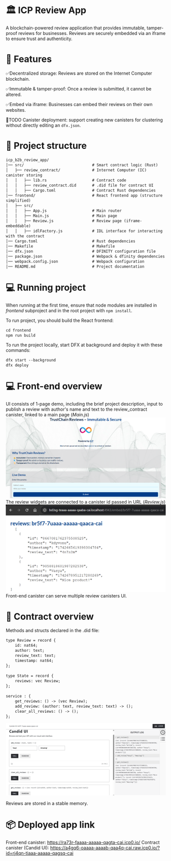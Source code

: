 # 🏛 ICP Review App
A blockchain-powered review application that provides immutable, tamper-proof reviews for businesses. Reviews are securely embedded via an iframe to ensure trust and authenticity.

# 🚀 Features
✅Decentralized storage: Reviews are stored on the Internet Computer blockchain.

✅Immutable & tamper-proof: Once a review is submitted, it cannot be altered.

✅Embed via iframe: Businesses can embed their reviews on their own websites.

📌TODO Canister deployment: support creating new canisters for clustering without directly editing an `dfx.json`.

# 📝 Project structure

```
icp_b2b_review_app/
│── src/                              # Smart contract logic (Rust)
│   ├── review_contract/              # Internet Computer (IC) canister storing
│   │   ├── lib.rs                    # Contract code
│   │   ├── review_contract.did       # .did file for contract UI
│   │   ├── Cargo.toml                # Contract Rust dependencies
│── frontend/                         # React frontend app (structure simplified)
│   ├── src/
│   │   ├── App.js                    # Main router
│   │   ├── Main.js                   # Main page
│   │   ├── Review.js                 # Review page (iframe-embeddable)
│   │   ├── idlFactory.js             # IDL interface for interacting with the contract
│── Cargo.toml                        # Rust dependencies
│── Makefile                          # Makefile
│── dfx.json                          # DFINITY configuration file
│── package.json                      # Webpack & dfinity dependencies
│── webpack.config.json               # Webpack configuration
│── README.md                         # Project documentation
```
# 💻 Running project
When running at the first time, ensure that node modules are installed in *frontend* subproject and in the root project with `npm install`.

To run project, you should build the React frontend:
```
cd frontend
npm run build
```
To run the project locally, start DFX at background and deploy it with these commands:
```
dfx start --background
dfx deploy
```
# 💻 Front-end overview

UI consists of 1-page demo, including the brief project description, input to publish a review with author's name and text to the review_contract canister, linked to a main page (*Main.js*)
![alt text](screenshots/app.png)
The review widgets are connected to a canister id passed in URL (*Review.js*)
![alt text](screenshots/iframe.png)
Front-end canister can serve multiple review canisters UI.

# 🤝 Contract overview
Methods and structs declared in the .did file:
```
type Review = record {
    id: nat64;
    author: text;
    review_text: text;
    timestamp: nat64;
};

type State = record {
    reviews: vec Review;
};

service : {
    get_reviews: () -> (vec Review);
    add_review: (author: text, review_text: text) -> ();
    clear_all_reviews: () -> ();
};
```
![alt text](screenshots/contractui.png)

Reviews are stored in a stable memory.

# 📦 Deployed app link
Front-end canister: https://ra73r-faaaa-aaaaa-qagta-cai.icp0.io/
Contract canister (Candid UI): https://a4gq6-oaaaa-aaaab-qaa4q-cai.raw.icp0.io/?id=rj4qn-tiaaa-aaaaa-qagsq-cai